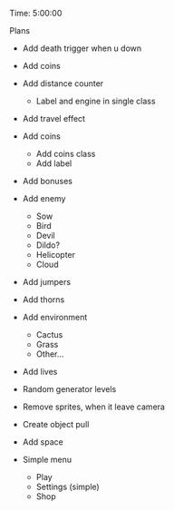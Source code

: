 Time: 5:00:00

Plans
* Add death trigger when u down
* Add coins
* Add distance counter
  * Label and engine in single class
* Add travel effect
* Add coins
  * Add coins class
  * Add label
* Add bonuses
* Add enemy
  * Sow
  * Bird
  * Devil
  * Dildo?
  * Helicopter
  * Cloud
* Add jumpers
* Add thorns
* Add environment
  * Cactus
  * Grass
  * Other...
* Add lives
* Random generator levels
* Remove sprites, when it leave camera
* Create object pull
* Add space


* Simple menu
  * Play
  * Settings (simple)
  * Shop

